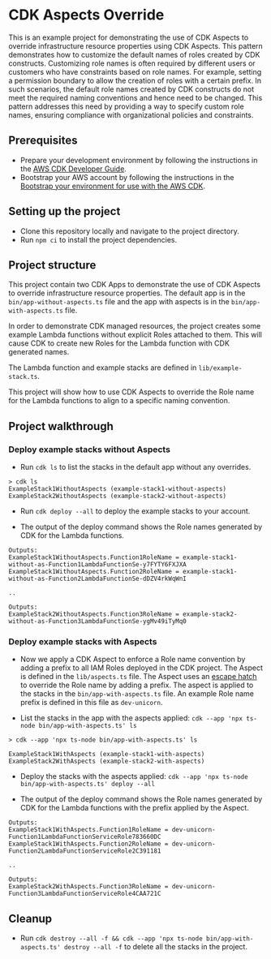 # CDK Aspects Override

This is an example project for demonstrating the use of CDK Aspects to override infrastructure resource properties using CDK Aspects. This pattern demonstrates how to customize the default names of roles created by CDK constructs. Customizing role names is often required by different users or customers who have constraints based on role names. For example, setting a permission boundary to allow the creation of roles with a certain prefix. In such scenarios, the default role names created by CDK constructs do not meet the required naming conventions and hence need to be changed. This pattern addresses this need by providing a way to specify custom role names, ensuring compliance with organizational policies and constraints.

## Prerequisites

* Prepare your development environment by following the instructions in the [AWS CDK Developer Guide](https://docs.aws.amazon.com/cdk/v2/guide/work-with-cdk-typescript.html).
* Bootstrap your AWS account by following the instructions in the [Bootstrap your environment for use with the AWS CDK](https://docs.aws.amazon.com/cdk/v2/guide/bootstrapping-env.html).

## Setting up the project

* Clone this repository locally and navigate to the project directory.
* Run `npm ci` to install the project dependencies.

## Project structure

This project contain two CDK Apps to demonstrate the use of CDK Aspects to override infrastructure resource properties. The default app is in the `bin/app-without-aspects.ts` file and the app with aspects is in the `bin/app-with-aspects.ts` file.

In order to demonstrate CDK managed resources, the project creates some example Lambda functions without explicit Roles attached to them. This will cause CDK to create new Roles for the Lambda function with CDK generated names.

The Lambda function and example stacks are defined in `lib/example-stack.ts`.

This project will show how to use CDK Aspects to override the Role name for the Lambda functions to align to a specific naming convention.

## Project walkthrough

### Deploy example stacks without Aspects

* Run `cdk ls` to list the stacks in the default app without any overrides.
```
> cdk ls
ExampleStack1WithoutAspects (example-stack1-without-aspects)
ExampleStack2WithoutAspects (example-stack2-without-aspects)
```

* Run `cdk deploy --all` to deploy the example stacks to your account.

* The output of the deploy command shows the Role names generated by CDK for the Lambda functions.
```
Outputs:
ExampleStack1WithoutAspects.Function1RoleName = example-stack1-without-as-Function1LambdaFunctionSe-y7FYTY6FXJXA
ExampleStack1WithoutAspects.Function2RoleName = example-stack1-without-as-Function2LambdaFunctionSe-dDZV4rkWqWnI

..

Outputs:
ExampleStack2WithoutAspects.Function3RoleName = example-stack2-without-as-Function3LambdaFunctionSe-ygMv49iTyMq0
```

### Deploy example stacks with Aspects

* Now we apply a CDK Aspect to enforce a Role name convention by adding a prefix to all IAM Roles deployed in the CDK project. The Aspect is defined in the `lib/aspects.ts` file. The Aspect uses an [escape hatch](https://docs.aws.amazon.com/cdk/v2/guide/cfn_layer.html) to override the Role name by adding a prefix. The aspect is applied to the stacks in the `bin/app-with-aspects.ts` file. An example Role name prefix is defined in this file as `dev-unicorn`.

* List the stacks in the app with the aspects applied: `cdk --app 'npx ts-node bin/app-with-aspects.ts' ls`

```
> cdk --app 'npx ts-node bin/app-with-aspects.ts' ls   

ExampleStack1WithAspects (example-stack1-with-aspects)
ExampleStack2WithAspects (example-stack2-with-aspects)
```

* Deploy the stacks with the aspects applied: `cdk --app 'npx ts-node bin/app-with-aspects.ts' deploy --all`

* The output of the deploy command shows the Role names generated by CDK for the Lambda functions with the prefix applied by the Aspect.
```
Outputs:
ExampleStack1WithAspects.Function1RoleName = dev-unicorn-Function1LambdaFunctionServiceRole783660DC
ExampleStack1WithAspects.Function2RoleName = dev-unicorn-Function2LambdaFunctionServiceRole2C391181

..

Outputs:
ExampleStack2WithAspects.Function3RoleName = dev-unicorn-Function3LambdaFunctionServiceRole4CAA721C
```

## Cleanup

* Run `cdk destroy --all -f && cdk --app 'npx ts-node bin/app-with-aspects.ts' destroy --all -f` to delete all the stacks in the project.